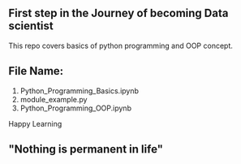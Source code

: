 First step in the Journey of becoming Data scientist 
----------------------------------------------------

This repo covers basics of python programming and OOP concept.

File Name:
---------

1. Python_Programming_Basics.ipynb
2. module_example.py 
3. Python_Programming_OOP.ipynb

Happy Learning 

"Nothing is permanent in life" 
-----------------------------



